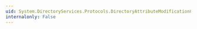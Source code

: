 ```yaml
---
uid: System.DirectoryServices.Protocols.DirectoryAttributeModificationCollection.Remove(System.DirectoryServices.Protocols.DirectoryAttributeModification)
internalonly: False
---
```

